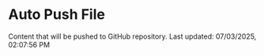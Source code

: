 # Auto Push File

Content that will be pushed to GitHub repository.
Last updated: 07/03/2025, 02:07:56 PM